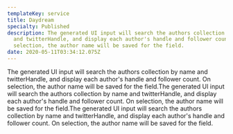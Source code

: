 ```yaml
---
templateKey: service
title: Daydream
specialty: Published
description: The generated UI input will search the authors collection by name
  and twitterHandle, and display each author's handle and follower count. On
  selection, the author name will be saved for the field.
date: 2020-05-11T03:34:12.075Z
---
```

The generated UI input will search the authors collection by name and twitterHandle, and display each author's handle and follower count. On selection, the author name will be saved for the field.The generated UI input will search the authors collection by name and twitterHandle, and display each author's handle and follower count. On selection, the author name will be saved for the field.The generated UI input will search the authors collection by name and twitterHandle, and display each author's handle and follower count. On selection, the author name will be saved for the field.